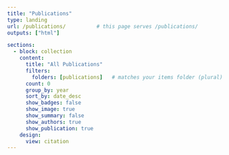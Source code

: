 ```yaml
---
title: "Publications"
type: landing
url: /publications/          # this page serves /publications/
outputs: ["html"]

sections:
  - block: collection
    content:
      title: "All Publications"
      filters:
        folders: [publications]   # matches your items folder (plural)
      count: 0
      group_by: year
      sort_by: date_desc
      show_badges: false
      show_image: true
      show_summary: false
      show_authors: true
      show_publication: true
    design:
      view: citation
---
```

